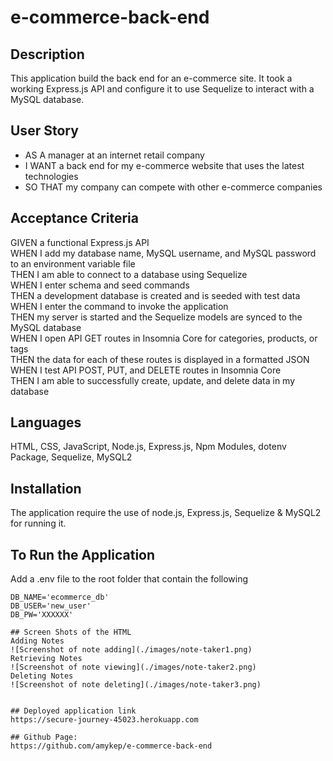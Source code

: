 # e-commerce-back-end
## Description
This application build the back end for an e-commerce site. It took a working Express.js API and configure it to use Sequelize to interact with a MySQL database.

## User Story
* AS A manager at an internet retail company
* I WANT a back end for my e-commerce website that uses the latest technologies
* SO THAT my company can compete with other e-commerce companies

## Acceptance Criteria
GIVEN a functional Express.js API</br>
WHEN I add my database name, MySQL username, and MySQL password to an environment variable file</br>
THEN I am able to connect to a database using Sequelize</br>
WHEN I enter schema and seed commands</br>
THEN a development database is created and is seeded with test data</br>
WHEN I enter the command to invoke the application</br>
THEN my server is started and the Sequelize models are synced to the MySQL database</br>
WHEN I open API GET routes in Insomnia Core for categories, products, or tags</br>
THEN the data for each of these routes is displayed in a formatted JSON</br>
WHEN I test API POST, PUT, and DELETE routes in Insomnia Core</br>
THEN I am able to successfully create, update, and delete data in my database</br>

## Languages
HTML, CSS, JavaScript, Node.js, Express.js, Npm Modules, dotenv Package, Sequelize, MySQL2

## Installation
The application require the use of node.js, Express.js, Sequelize & MySQL2 for running it.

## To Run the Application
Add a .env file to the root folder that contain the following
```
DB_NAME='ecommerce_db'
DB_USER='new_user'
DB_PW='XXXXXX'

## Screen Shots of the HTML
Adding Notes
![Screenshot of note adding](./images/note-taker1.png)
Retrieving Notes
![Screenshot of note viewing](./images/note-taker2.png)
Deleting Notes
![Screenshot of note deleting](./images/note-taker3.png)


## Deployed application link
https://secure-journey-45023.herokuapp.com

## Github Page: 
https://github.com/amykep/e-commerce-back-end